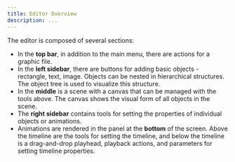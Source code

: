 ```yaml
---
title: Editor Overview
description: ...
---
```


The editor is composed of several sections:
- In the **top bar**, in addition to the main menu, there are actions for a graphic file.
- In the **left sidebar**, there are buttons for adding basic objects - rectangle, text, image. Objects can be nested in hierarchical structures. The object tree is used to visualize this structure.
- In the **middle** is a scene with a canvas that can be managed with the tools above. The canvas shows the visual form of all objects in the scene.
- The **right sidebar** contains tools for setting the properties of individual objects or animations.
- Animations are rendered in the panel at the **bottom** of the screen. Above the timeline are the tools for setting the timeline, and below the timeline is a drag-and-drop playhead, playback actions, and parameters for setting timeline properties.

